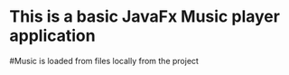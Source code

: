 # This is a basic JavaFx Music player application
#Music is loaded from files locally from the project
